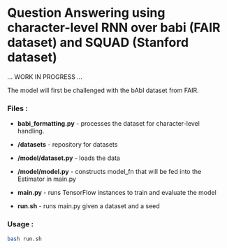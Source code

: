 # Question Answering using character-level RNN over babi (FAIR dataset) and SQUAD (Stanford dataset)

... WORK IN PROGRESS ...

The model will first be challenged with the bAbI dataset from FAIR.

### Files :

- **babi_formatting.py** - processes the dataset for character-level handling.
- **/datasets** - repository for datasets

- **/model/dataset.py** - loads the data
- **/model/model.py** - constructs model_fn that will be fed into the Estimator in main.py
- **main.py** - runs TensorFlow instances to train and evaluate the model
- **run.sh** - runs main.py given a dataset and a seed

### Usage :

```bash
bash run.sh
```
